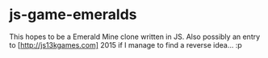 # js-game-emeralds
This hopes to be a Emerald Mine clone written in JS.
Also possibly an entry to [http://js13kgames.com] 2015 if I manage to find a reverse idea... :p
